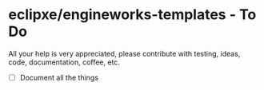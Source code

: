 # eclipxe/engineworks-templates - To Do

All your help is very appreciated, please contribute with testing, ideas, code, documentation, coffee, etc.

- [ ] Document all the things
